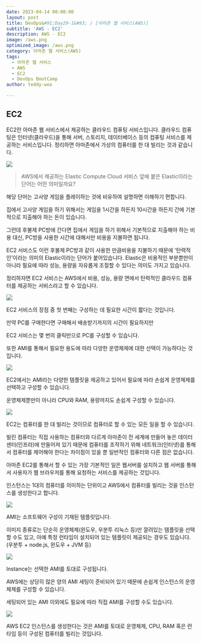 ```yaml
---
date: 2023-04-14 00:00:00
layout: post
title: DevOps&#91;Day29-1&#93; / [아마존 웹 서비스(AWS)]
subtitle: 'AWS - EC2'
description: AWS - EC2
image: /aws.png
optimized_image: /aws.png
category: 아마존 웹 서비스(AWS)
tags:
  - 아마존 웹 서비스
  - AWS
  - EC2
  - DevOps BootCamp
author: teddy-woo

---
```


## EC2
EC2란 아마존 웹 서비스에서 제공하는 클라우드 컴퓨팅 서비스입니다.
클라우드 컴퓨팅은 인터넷(클라우드)을 통해 서버, 스토리지, 데이터베이스 등의 컴퓨팅 서비스를 제공하는 서비스입니다.
정리하면 아마존에서 가상의 컴퓨터를 한 대 빌리는 것과 같습니다.

![](https://velog.velcdn.com/images/arnold_99/post/ea2039cd-b3bf-414f-a42e-6e1ab5e7a47d/image.png)

>AWS에서 제공하는 Elastic Compute Cloud 서비스 앞에 붙은 Elastic이라는 단어는 어떤 의미일까요?

해당 단어는 고사양 게임을 플레이하는 것에 비유하여 설명하면 이해하기 편합니다.

집에서 고사양 게임을 하기 위해서는 게임을 1시간을 하든지 10시간을 하든지 간에 기본적으로 지출해야 하는 돈이 있습니다.

그런데 후불제 PC방에 간다면 집에서 게임을 하기 위해서 기본적으로 지출해야 하는 비용 대신, PC방을 사용한 시간에 대해서만 비용을 지불하면 됩니다.

EC2 서비스도 이런 후불제 PC방과 같이 사용한 만큼비용을 지불하기 때문에 '탄력적인'이라는 의미의 Elastic이라는 단어가 붙어있습니다.
Elastic은 비용적인 부분뿐만이 아니라 필요에 따라 성능, 용량을 자유롭게 조절할 수 있다는 의미도 가지고 있습니다.

정리하자면 EC2 서비스는 AWS에서 비용, 성능, 용량 면에서 탄력적인 클라우드 컴퓨터를 제공하는 서비스라고 할 수 있습니다.

![](https://velog.velcdn.com/images/arnold_99/post/f90bdd6e-171c-424a-b409-e3fbb39c2aef/image.png)

EC2 서비스의 장점 중 첫 번째는 구성하는 데 필요한 시간이 짧다는 것입니다.

만약 PC를 구매한다면 구매해서 배송받기까지의 시간이 필요하지만

EC2 서비스는 몇 번의 클릭만으로 PC를 구성할 수 있습니다.

또한 AMI를 통해서 필요한 용도에 따라 다양한 운영체제에 대한 선택이 가능하다는 것입니다.

![](https://velog.velcdn.com/images/arnold_99/post/bc0dfab0-4e98-4345-b799-4f142087497f/image.png)



EC2에서는 AMI라는 다양한 템플릿을 제공하고 있어서 필요에 따라 손쉽게 운영체제를 선택하고 구성할 수 있습니다.

운영체제뿐만이 아니라 CPU와 RAM, 용량까지도 손쉽게 구성할 수 있습니다.

![](https://velog.velcdn.com/images/arnold_99/post/9bfb2a95-ad8e-40e8-a9e1-b682a1a99667/image.png)

EC2는 컴퓨터를 한 대 빌리는 것이므로 컴퓨터로 할 수 있는 모든 일을 할 수 있습니다.

빌린 컴퓨터는 직접 사용하는 컴퓨터와 다르게 아마존이 전 세계에 만들어 놓은 데이터 센터(인프라)에 만들어져 있기 때문에
컴퓨터를 조작하기 위해 네트워크(인터넷)를 통해서 컴퓨터를 제어해야 한다는 차이점이 있을 뿐 일반적인 컴퓨터와 다른 점은 없습니다.

아마존 EC2를 통해서 할 수 있는 가장 기본적인 일은
웹서버를 설치하고 웹 서버를 통해서 사용자가 웹 브라우저를 통해 요청하는 서비스를 제공하는 것입니다.

인스턴스는 1대의 컴퓨터를 의미하는 단위이고 AWS에서 컴퓨터를 빌리는 것을 인스턴스를 생성한다고 합니다.

![](https://velog.velcdn.com/images/arnold_99/post/9cec97a2-d16a-4dc9-a1bb-9ef1ab6f725a/image.png)

AMI는 소프트웨어 구성이 기재된 템플릿입니다.

이미지 종류로는 단순히 운영체제(윈도우, 우분투 리눅스 등)만 깔려있는 템플릿을 선택할 수도 있고, 아예 특정 런타임이 설치되어 있는 템플릿이 제공되는 경우도 있습니다. (우분투 + node.js, 윈도우 + JVM 등)

![](https://velog.velcdn.com/images/arnold_99/post/59afa403-9460-41c6-9425-a5e947b0a0aa/image.png)

Instance는 선택한 AMI를 토대로 구성됩니다.

AWS에는 상당히 많은 양의 AMI 세팅이 준비되어 있기 때문에 손쉽게 인스턴스의 운영체제를 구성할 수 있습니다.

세팅되어 있는 AMI 이외에도 필요에 따라 직접 AMI를 구성할 수도 있습니다.

![](https://velog.velcdn.com/images/arnold_99/post/1ef8e93a-3161-44b5-9e79-7eb29ed5673d/image.png)

AWS EC2 인스턴스를 생성한다는 것은 AMI를 토대로 운영체제, CPU, RAM 혹은 런타임 등이 구성된 컴퓨터를 빌리는 것입니다.

